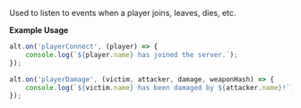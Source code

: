 Used to listen to events when a player joins, leaves, dies, etc.

**Example Usage**

```js
alt.on('playerConnect', (player) => {
    console.log(`${player.name} has joined the server.`);
});

alt.on('playerDamage', (victim, attacker, damage, weaponHash) => {
    console.log(`${victim.name} has been damaged by ${attacker.name}!`);
});
```
